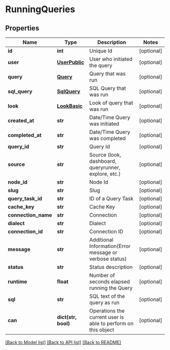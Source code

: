 # RunningQueries

## Properties
Name | Type | Description | Notes
------------ | ------------- | ------------- | -------------
**id** | **int** | Unique Id | [optional] 
**user** | [**UserPublic**](UserPublic.md) | User who initiated the query | [optional] 
**query** | [**Query**](Query.md) | Query that was run | [optional] 
**sql_query** | [**SqlQuery**](SqlQuery.md) | SQL Query that was run | [optional] 
**look** | [**LookBasic**](LookBasic.md) | Look of query that was run | [optional] 
**created_at** | **str** | Date/Time Query was initiated | [optional] 
**completed_at** | **str** | Date/Time Query was completed | [optional] 
**query_id** | **str** | Query Id | [optional] 
**source** | **str** | Source (look, dashboard, queryrunner, explore, etc.) | [optional] 
**node_id** | **str** | Node Id | [optional] 
**slug** | **str** | Slug | [optional] 
**query_task_id** | **str** | ID of a Query Task | [optional] 
**cache_key** | **str** | Cache Key | [optional] 
**connection_name** | **str** | Connection | [optional] 
**dialect** | **str** | Dialect | [optional] 
**connection_id** | **str** | Connection ID | [optional] 
**message** | **str** | Additional Information(Error message or verbose status) | [optional] 
**status** | **str** | Status description | [optional] 
**runtime** | **float** | Number of seconds elapsed running the Query | [optional] 
**sql** | **str** | SQL text of the query as run | [optional] 
**can** | **dict(str, bool)** | Operations the current user is able to perform on this object | [optional] 

[[Back to Model list]](../README.md#documentation-for-models) [[Back to API list]](../README.md#documentation-for-api-endpoints) [[Back to README]](../README.md)


